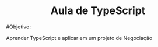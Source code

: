 <h1 align="center"> Aula de TypeScript </h1>

#Objetivo:

Aprender TypeScript e aplicar em um projeto de Negociação 


